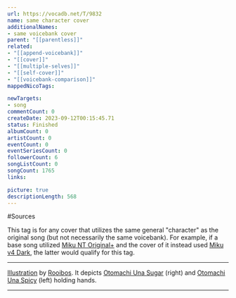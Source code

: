 ```yaml
---
url: https://vocadb.net/T/9832
name: same character cover
additionalNames: 
- same voicebank cover
parent: "[[parentless]]"
related:
- "[[append-voicebank]]"
- "[[cover]]"
- "[[multiple-selves]]"
- "[[self-cover]]"
- "[[voicebank-comparison]]"
mappedNicoTags:

newTargets:
- song
commentCount: 0
createDate: 2023-09-12T00:15:45.71
status: Finished
albumCount: 0
artistCount: 0
eventCount: 0
eventSeriesCount: 0
followerCount: 6
songListCount: 0
songCount: 1765
links: 

picture: true
descriptionLength: 568
---
```


#Sources

This tag is for any cover that utilizes the same general "character" as the original song (but not necessarily the same voicebank). For example, if a base song utilized [Miku NT Original+](https://vocadb.net/Ar/84429) and the cover of it instead used [Miku v4 Dark](https://vocadb.net/Ar/50233), the latter would qualify for this tag.

---
[Illustration](https://piapro.jp/t/Yk7a) by [Rooibos](https://vocadb.net/Ar/91665). It depicts [Otomachi Una Sugar](https://vocadb.net/Ar/49486) (right) and [Otomachi Una Spicy](https://vocadb.net/Ar/49487) (left) holding hands.

---

